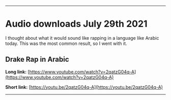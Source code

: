 
***

# Audio downloads July 29th 2021

I thought about what it would sound like rapping in a language like Arabic today. This was the most common result, so I went with it.

## Drake Rap in Arabic

**Long link:** [https://www.youtube.com/watch?v=2qatzG04q-A](https://www.youtube.com/watch?v=2qatzG04q-A)

**Short link:** [https://youtu.be/2qatzG04q-A](https://youtu.be/2qatzG04q-A)

***

